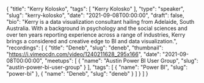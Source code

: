 {
  "title": "Kerry Kolosko",
  "tags": [
    "Kerry Kolosko"
  ],
  "type": "speaker",
  "slug": "kerry-kolosko",
  "date": "2021-09-08T00:00:00",
  "draft": false,
  "bio": "Kerry is a data visualization consultant hailing from Adelaide, South Australia. With a background in psychology and the social sciences and over ten years reporting experience across a range of industries, Kerry brings a considered and creative edge to BI and data visualization.",
  "recordings": [
    {
      "title": "Deneb",
      "slug": "deneb",
      "thumbnail": "https://i.vimeocdn.com/video/1240211628_295x166",
      "date": "2021-09-08T00:00:00",
      "meetups": [
        {
          "name": "Austin Power BI User Group",
          "slug": "austin-power-bi-user-group"
        }
      ],
      "tags": [
        {
          "name": "Power BI",
          "slug": "power-bi"
        },
        {
          "name": "Deneb",
          "slug": "deneb"
        }
      ]
    }
  ]
}